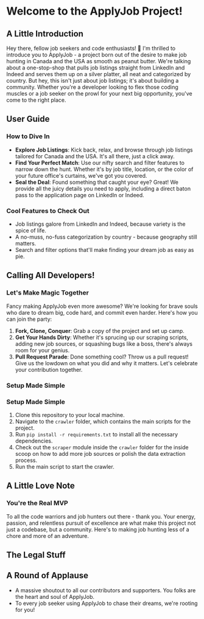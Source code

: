 # Welcome to the ApplyJob Project!

## A Little Introduction

Hey there, fellow job seekers and code enthusiasts! 🚀 I'm thrilled to introduce you to ApplyJob - a project born out of the desire to make job hunting in Canada and the USA as smooth as peanut butter. We're talking about a one-stop-shop that pulls job listings straight from LinkedIn and Indeed and serves them up on a silver platter, all neat and categorized by country. But hey, this isn't just about job listings; it's about building a community. Whether you're a developer looking to flex those coding muscles or a job seeker on the prowl for your next big opportunity, you've come to the right place.

## User Guide

### How to Dive In

- **Explore Job Listings**: Kick back, relax, and browse through job listings tailored for Canada and the USA. It's all there, just a click away.
- **Find Your Perfect Match**: Use our nifty search and filter features to narrow down the hunt. Whether it's by job title, location, or the color of your future office's curtains, we've got you covered.
- **Seal the Deal**: Found something that caught your eye? Great! We provide all the juicy details you need to apply, including a direct baton pass to the application page on LinkedIn or Indeed.

### Cool Features to Check Out

- Job listings galore from LinkedIn and Indeed, because variety is the spice of life.
- A no-muss, no-fuss categorization by country - because geography still matters.
- Search and filter options that'll make finding your dream job as easy as pie.

## Calling All Developers!

### Let's Make Magic Together

Fancy making ApplyJob even more awesome? We're looking for brave souls who dare to dream big, code hard, and commit even harder. Here's how you can join the party:

1. **Fork, Clone, Conquer**: Grab a copy of the project and set up camp.
2. **Get Your Hands Dirty**: Whether it's sprucing up our scraping scripts, adding new job sources, or squashing bugs like a boss, there's always room for your genius.
3. **Pull Request Parade**: Done something cool? Throw us a pull request! Give us the lowdown on what you did and why it matters. Let's celebrate your contribution together.

### Setup Made Simple

### Setup Made Simple

1. Clone this repository to your local machine.
2. Navigate to the `crawler` folder, which contains the main scripts for the project.
3. Run `pip install -r requirements.txt` to install all the necessary dependencies.
4. Check out the `scraper` module inside the `crawler` folder for the inside scoop on how to add more job sources or polish the data extraction process.
5. Run the main script to start the crawler.

## A Little Love Note

### You're the Real MVP

To all the code warriors and job hunters out there - thank you. Your energy, passion, and relentless pursuit of excellence are what make this project not just a codebase, but a community. Here's to making job hunting less of a chore and more of an adventure.

## The Legal Stuff



## A Round of Applause

- A massive shoutout to all our contributors and supporters. You folks are the heart and soul of ApplyJob.
- To every job seeker using ApplyJob to chase their dreams, we're rooting for you!
